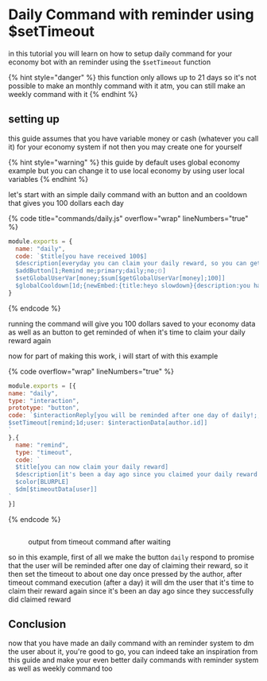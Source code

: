 # Daily Command with reminder using $setTimeout

in this tutorial you will learn on how to setup daily command for your economy bot with an reminder using the `$setTimeout` function

{% hint style="danger" %}
this function only allows up to 21 days so it's not possible to make an monthly command with it atm, you can still make an weekly command with it
{% endhint %}

## setting up

this guide assumes that you have variable money or cash (whatever you call it) for your economy system if not then you may create one for yourself

{% hint style="warning" %}
this guide by default uses global economy example but you can change it to use local economy by using user local variables
{% endhint %}

let's start with an simple daily command with an button and an cooldown that gives you 100 dollars each day

{% code title="commands/daily.js" overflow="wrap" lineNumbers="true" %}
```javascript
module.exports = {
  name: "daily",
  code: `$title[you have received 100$]
  $description[everyday you can claim your daily reward, so you can get richer!, to get reminded when to claim daily rewards, press button below]
  $addButton[1;Remind me;primary;daily;no;⏲]
  $setGlobalUserVar[money;$sum[$getGlobalUserVar[money];100]]
  $globalCooldown[1d;{newEmbed:{title:heyo slowdown}{description:you have to wait for at least about %time%}}]`
}
```
{% endcode %}

running the command will give you 100 dollars saved to your economy data as well as an button to get reminded of when it's time to claim your daily reward again

now for part of making this work, i will start of with this example

{% code overflow="wrap" lineNumbers="true" %}
```javascript
module.exports = [{
name: "daily",
type: "interaction",
prototype: "button",
code: `$interactionReply[you will be reminded after one day of daily!;;;;everyone;yes]
$setTimeout[remind;1d;user: $interactionData[author.id]] 
`
},{
  name: "remind",
  type: "timeout",
  code: `
  $title[you can now claim your daily reward]
  $description[it's been a day ago since you claimed your daily reward!]
  $color[BLURPLE]
  $dm[$timeoutData[user]]
`
}]
```
{% endcode %}

<figure><img src="https://cdn.discordapp.com/attachments/753177960617607211/1029001691984568390/unknown.png" alt=""><figcaption><p>output from timeout command after waiting</p></figcaption></figure>

so in this example, first of all we make the button `daily` respond to promise that the user will be reminded after one day of claiming their reward, so it then set the timeout to about one day once pressed by the author, after timeout command execution (after a day) it will dm the user that it's time to claim their reward again since it's been an day ago since they successfully did claimed reward



## Conclusion

now that you have made an daily command with an reminder system to dm the user about it, you're good to go, you can indeed take an inspiration from this guide and make your even better daily commands with reminder system as well as weekly command too
